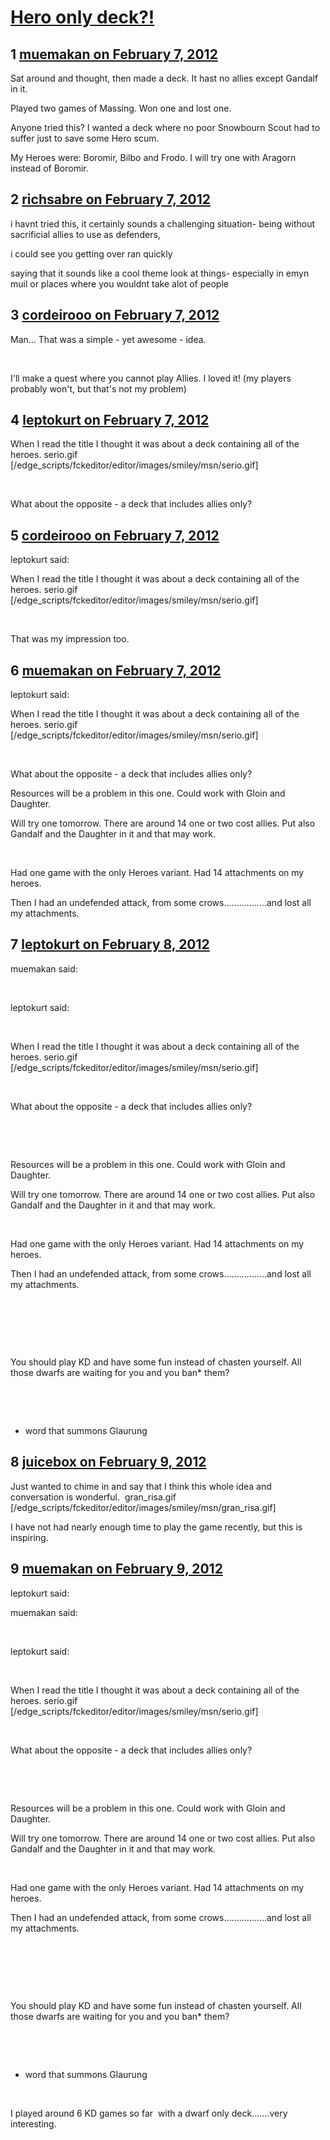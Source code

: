 # [Hero only deck?!](https://community.fantasyflightgames.com/topic/60152-hero-only-deck/)

## 1 [muemakan on February 7, 2012](https://community.fantasyflightgames.com/topic/60152-hero-only-deck/?do=findComment&comment=591278)

Sat around and thought, then made a deck. It hast no allies except Gandalf in it. 

Played two games of Massing. Won one and lost one.

Anyone tried this? I wanted a deck where no poor Snowbourn Scout had to suffer just to save some Hero scum.

My Heroes were: Boromir, Bilbo and Frodo. I will try one with Aragorn instead of Boromir.

## 2 [richsabre on February 7, 2012](https://community.fantasyflightgames.com/topic/60152-hero-only-deck/?do=findComment&comment=591286)

i havnt tried this, it certainly sounds a challenging situation- being without sacrificial allies to use as defenders,

i could see you getting over ran quickly

saying that it sounds like a cool theme look at things- especially in emyn muil or places where you wouldnt take alot of people

## 3 [cordeirooo on February 7, 2012](https://community.fantasyflightgames.com/topic/60152-hero-only-deck/?do=findComment&comment=591326)

Man...
That was a simple - yet awesome - idea.

 

I'll make a quest where you cannot play Allies.
I loved it! (my players probably won't, but that's not my problem) 

## 4 [leptokurt on February 7, 2012](https://community.fantasyflightgames.com/topic/60152-hero-only-deck/?do=findComment&comment=591336)

When I read the title I thought it was about a deck containing all of the heroes. serio.gif [/edge_scripts/fckeditor/editor/images/smiley/msn/serio.gif]

 

What about the opposite - a deck that includes allies only?

## 5 [cordeirooo on February 7, 2012](https://community.fantasyflightgames.com/topic/60152-hero-only-deck/?do=findComment&comment=591391)

leptokurt said:

When I read the title I thought it was about a deck containing all of the heroes. serio.gif [/edge_scripts/fckeditor/editor/images/smiley/msn/serio.gif]



 

That was my impression too.

## 6 [muemakan on February 7, 2012](https://community.fantasyflightgames.com/topic/60152-hero-only-deck/?do=findComment&comment=591418)

leptokurt said:

When I read the title I thought it was about a deck containing all of the heroes. serio.gif [/edge_scripts/fckeditor/editor/images/smiley/msn/serio.gif]

 

What about the opposite - a deck that includes allies only?



Resources will be a problem in this one. Could work with Gloin and Daughter. 

Will try one tomorrow. There are around 14 one or two cost allies. Put also Gandalf and the Daughter in it and that may work.

 

Had one game with the only Heroes variant. Had 14 attachments on my heroes.

Then I had an undefended attack, from some crows.................and lost all my attachments.

## 7 [leptokurt on February 8, 2012](https://community.fantasyflightgames.com/topic/60152-hero-only-deck/?do=findComment&comment=591764)

muemakan said:

 

leptokurt said:

 

When I read the title I thought it was about a deck containing all of the heroes. serio.gif [/edge_scripts/fckeditor/editor/images/smiley/msn/serio.gif]

 

What about the opposite - a deck that includes allies only?

 

 

Resources will be a problem in this one. Could work with Gloin and Daughter. 

Will try one tomorrow. There are around 14 one or two cost allies. Put also Gandalf and the Daughter in it and that may work.

 

Had one game with the only Heroes variant. Had 14 attachments on my heroes.

Then I had an undefended attack, from some crows.................and lost all my attachments.

 

 

 

You should play KD and have some fun instead of chasten yourself. All those dwarfs are waiting for you and you ban* them?

 

 

* word that summons Glaurung

## 8 [juicebox on February 9, 2012](https://community.fantasyflightgames.com/topic/60152-hero-only-deck/?do=findComment&comment=592084)

Just wanted to chime in and say that I think this whole idea and conversation is wonderful.  gran_risa.gif [/edge_scripts/fckeditor/editor/images/smiley/msn/gran_risa.gif]

I have not had nearly enough time to play the game recently, but this is inspiring.

## 9 [muemakan on February 9, 2012](https://community.fantasyflightgames.com/topic/60152-hero-only-deck/?do=findComment&comment=592135)

leptokurt said:

muemakan said:

 

leptokurt said:

 

When I read the title I thought it was about a deck containing all of the heroes. serio.gif [/edge_scripts/fckeditor/editor/images/smiley/msn/serio.gif]

 

What about the opposite - a deck that includes allies only?

 

 

Resources will be a problem in this one. Could work with Gloin and Daughter. 

Will try one tomorrow. There are around 14 one or two cost allies. Put also Gandalf and the Daughter in it and that may work.

 

Had one game with the only Heroes variant. Had 14 attachments on my heroes.

Then I had an undefended attack, from some crows.................and lost all my attachments.

 

 

 

You should play KD and have some fun instead of chasten yourself. All those dwarfs are waiting for you and you ban* them?

 

 

* word that summons Glaurung



 

I played around 6 KD games so far  with a dwarf only deck.......very interesting. 

